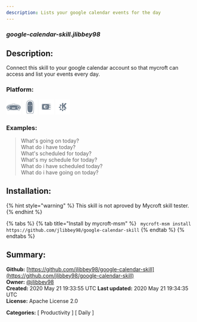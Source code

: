 ```yaml
---
description: Lists your google calendar events for the day
---
```


### _google-calendar-skill.jlibbey98_  
## Description:  
Connect this skill to your google calendar account so that mycroft can access and list your events every day.  
  
  
### Platform:  
 ![Mark I](../.gitbook/assets/mark-1-icon.png)  ![Mark II](../.gitbook/assets/mark-2-icon.png)  ![Picroft](../.gitbook/assets/picroft-icon.png)  ![plasmoid](../.gitbook/assets/kde.png)   
### Examples:  
> What's going on today?  
> What do i have today?  
> What's scheduled for today?  
> What's my schedule for today?  
> What do i have scheduled today?  
> What do i have going on today?  
  
## Installation:  
{% hint style="warning" %}
This skill is not aproved by Mycroft skill tester.
{% endhint %}
    
{% tabs %}
{% tab title="Install by mycroft-msm" %}
``` mycroft-msm install https://github.com/jlibbey98/google-calendar-skill```
{% endtab %}
  {% endtabs %}
    
## Summary:  
**Github:** [https://github.com/jlibbey98/google-calendar-skill](https://github.com/jlibbey98/google-calendar-skill)  
**Owner:** [@jlibbey98](https://github.com/jlibbey98)  
**Created:** 2020 May 21 19:33:55 UTC  **Last updated:** 2020 May 21 19:34:35 UTC  
**License:** Apache License 2.0  
  
**Categories:** [ Productivity ] [ Daily ]   
